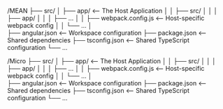 /MEAN
├── src/
│   ├── app/             <-- The Host Application
│   │   ├── src/
│   │   │   ├── app/
│   │   │   ├── ...
│   │   ├── webpack.config.js   <-- Host-specific webpack config
│   │   └── ...
│   
├── angular.json               <-- Workspace configuration
├── package.json               <-- Shared dependencies
├── tsconfig.json              <-- Shared TypeScript configuration
└── ...


/Micro
├── src/
│   ├── app/             <-- The Host Application
│   │   ├── src/
│   │   │   ├── app/
│   │   │   ├── ...
│   │   ├── webpack.config.js   <-- Host-specific webpack config
│   │   └── ...
│   
├── angular.json               <-- Workspace configuration
├── package.json               <-- Shared dependencies
├── tsconfig.json              <-- Shared TypeScript configuration
└── ...